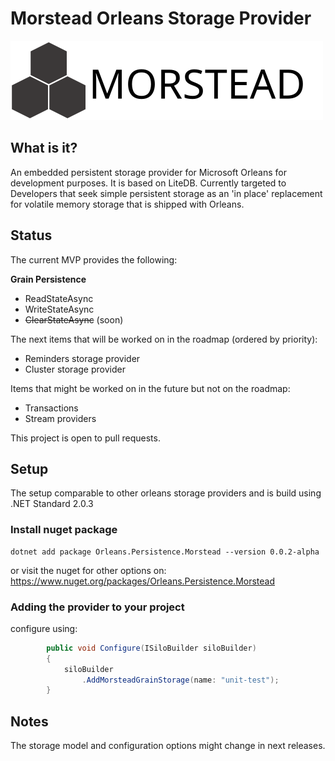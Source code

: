 # Morstead Orleans Storage Provider

![morstead](./doc/img/morstead.svg)

## What is it?

An embedded persistent storage provider for Microsoft Orleans for development purposes. It is based on LiteDB. Currently targeted to Developers that seek simple persistent storage as an 'in place' replacement for volatile memory storage that is shipped with Orleans.

## Status

The current MVP provides the following:

**Grain Persistence**
* ReadStateAsync
* WriteStateAsync
* ~~ClearStateAsync~~ (soon)

The next items that will be worked on in the roadmap (ordered by priority):

* Reminders storage provider
* Cluster storage provider

Items that might be worked on in the future but not on the roadmap:

* Transactions
* Stream providers

This project is open to pull requests.

## Setup

The setup comparable to other orleans storage providers and is build using .NET Standard 2.0.3

### Install nuget package

```
dotnet add package Orleans.Persistence.Morstead --version 0.0.2-alpha
```
or visit the nuget for other options on: https://www.nuget.org/packages/Orleans.Persistence.Morstead

### Adding the provider to your project

configure using:

```csharp
        public void Configure(ISiloBuilder siloBuilder)
        {
            siloBuilder
                .AddMorsteadGrainStorage(name: "unit-test");
        }
```

## Notes

The storage model and configuration options might change in next releases.